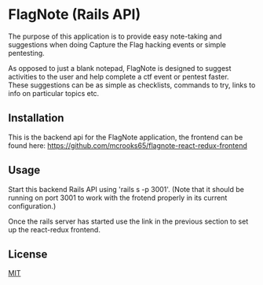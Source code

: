 # FlagNote (Rails API)

The purpose of this application is to provide easy note-taking and suggestions when doing Capture the Flag hacking events or simple pentesting.

As opposed to just a blank notepad, FlagNote is designed to suggest activities to the user and help complete a ctf event or pentest faster.  
These suggestions can be as simple as checklists, commands to try, links to info on particular topics etc.

## Installation

This is the backend api for the FlagNote application, the frontend can be found here: https://github.com/mcrooks65/flagnote-react-redux-frontend

## Usage

Start this backend Rails API using 'rails s -p 3001'.  (Note that it should be running on port 3001 to work with the frotend properly in its current configuration.)

Once the rails server has started use the link in the previous section to set up the react-redux frontend.

## License
[MIT](https://choosealicense.com/licenses/mit/)